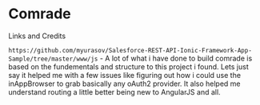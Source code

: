 # Comrade

Links and Credits

`https://github.com/myurasov/Salesforce-REST-API-Ionic-Framework-App-Sample/tree/master/www/js` - A lot of what i have done to build comrade is based on the fundementals and structure to this project i found. Lets just say it helped me with a few issues like figuring out how i could use the inAppBrowser to grab basically any oAuth2 provider. It also helped me understand routing a little better being new to AngularJS and all.
